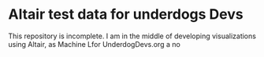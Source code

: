 # Altair test data for underdogs Devs
This repository is incomplete. I am in the middle of developing visualizations using Altair, as Machine Lfor UnderdogDevs.org a no
